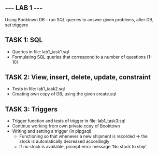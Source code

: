 ## --- LAB 1 ---

Using Booktown DB - run SQL queries to answer given problems, alter DB, set triggers

## TASK 1: SQL
- Queries in file: lab1_task1.sql
- Formulating SQL queries that correspond to a number of questions (1-10)

## TASK 2: View, insert, delete, update, constraint
- Tests in file: lab1_task2.sql
- Creating own copy of DB, using the given create.sql

## TASK 3: Triggers
- Trigger function and tests of trigger in file: lab1_task3.sql
- Continue working from own private copy of Booktown
- Writing and setting a trigger (in plpgsql)
    - Functioning so that whenever a new shipment is recorded => the stock is automatically decreased accordingly
    - If no stock is available, prompt error message 'No stock to ship'
